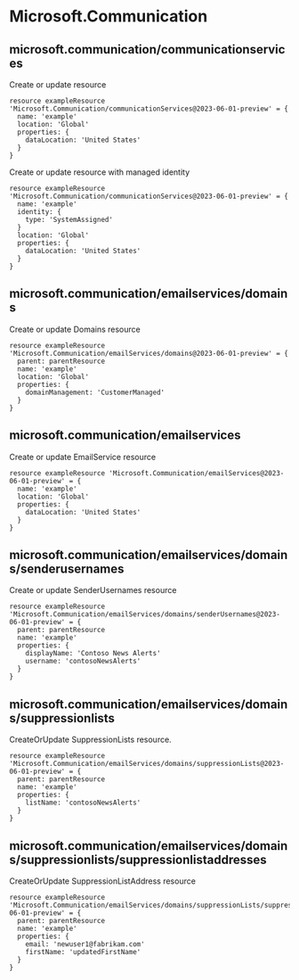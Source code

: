 # Microsoft.Communication

## microsoft.communication/communicationservices

Create or update resource
```bicep
resource exampleResource 'Microsoft.Communication/communicationServices@2023-06-01-preview' = {
  name: 'example'
  location: 'Global'
  properties: {
    dataLocation: 'United States'
  }
}
```

Create or update resource with managed identity
```bicep
resource exampleResource 'Microsoft.Communication/communicationServices@2023-06-01-preview' = {
  name: 'example'
  identity: {
    type: 'SystemAssigned'
  }
  location: 'Global'
  properties: {
    dataLocation: 'United States'
  }
}
```

## microsoft.communication/emailservices/domains

Create or update Domains resource
```bicep
resource exampleResource 'Microsoft.Communication/emailServices/domains@2023-06-01-preview' = {
  parent: parentResource 
  name: 'example'
  location: 'Global'
  properties: {
    domainManagement: 'CustomerManaged'
  }
}
```

## microsoft.communication/emailservices

Create or update EmailService resource
```bicep
resource exampleResource 'Microsoft.Communication/emailServices@2023-06-01-preview' = {
  name: 'example'
  location: 'Global'
  properties: {
    dataLocation: 'United States'
  }
}
```

## microsoft.communication/emailservices/domains/senderusernames

Create or update SenderUsernames resource
```bicep
resource exampleResource 'Microsoft.Communication/emailServices/domains/senderUsernames@2023-06-01-preview' = {
  parent: parentResource 
  name: 'example'
  properties: {
    displayName: 'Contoso News Alerts'
    username: 'contosoNewsAlerts'
  }
}
```

## microsoft.communication/emailservices/domains/suppressionlists

CreateOrUpdate SuppressionLists resource.
```bicep
resource exampleResource 'Microsoft.Communication/emailServices/domains/suppressionLists@2023-06-01-preview' = {
  parent: parentResource 
  name: 'example'
  properties: {
    listName: 'contosoNewsAlerts'
  }
}
```

## microsoft.communication/emailservices/domains/suppressionlists/suppressionlistaddresses

CreateOrUpdate SuppressionListAddress resource
```bicep
resource exampleResource 'Microsoft.Communication/emailServices/domains/suppressionLists/suppressionListAddresses@2023-06-01-preview' = {
  parent: parentResource 
  name: 'example'
  properties: {
    email: 'newuser1@fabrikam.com'
    firstName: 'updatedFirstName'
  }
}
```
